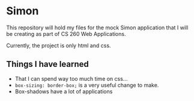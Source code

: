 # Simon

This repository will hold my files for the mock Simon application that I will be creating as part of CS 260 Web Applications.

Currently, the project is only html and css.

## Things I have learned

* That I can spend way too much time on css...
* `box-sizing: border-box;` is a very useful change to make.
* Box-shadows have a lot of applications
